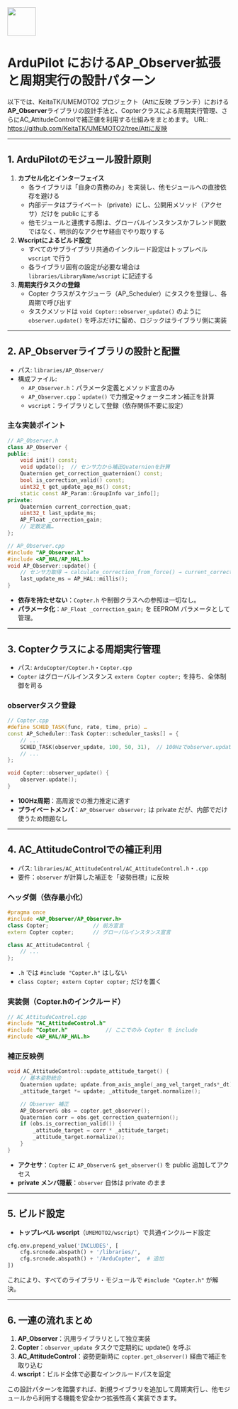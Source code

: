 <img src="https://r2cdn.perplexity.ai/pplx-full-logo-primary-dark%402x.png" style="height:64px;margin-right:32px"/>

# ArduPilot におけるAP_Observer拡張と周期実行の設計パターン

以下では、KeitaTK/UMEMOTO2 プロジェクト（Attに反映 ブランチ）における**AP_Observer**ライブラリの設計手法と、Copterクラスによる周期実行管理、さらにAC_AttitudeControlで補正値を利用する仕組みをまとめます。
URL: https://github.com/KeitaTK/UMEMOTO2/tree/Attに反映

***

## 1. ArduPilotのモジュール設計原則

1. **カプセル化とインターフェイス**
    - 各ライブラリは「自身の責務のみ」を実装し、他モジュールへの直接依存を避ける
    - 内部データはプライベート（private）にし、公開用メソッド（アクセサ）だけを public にする
    - 他モジュールと連携する際は、グローバルインスタンスかフレンド関数ではなく、明示的なアクセサ経由でやり取りする
2. **Wscriptによるビルド設定**
    - すべてのサブライブラリ共通のインクルード設定はトップレベル `wscript` で行う
    - 各ライブラリ固有の設定が必要な場合は `libraries/LibraryName/wscript` に記述する
3. **周期実行タスクの登録**
    - Copter クラスがスケジューラ（AP_Scheduler）にタスクを登録し、各周期で呼び出す
    - タスクメソッドは `void Copter::observer_update()` のように `observer.update()` を呼ぶだけに留め、ロジックはライブラリ側に実装

***

## 2. AP_Observerライブラリの設計と配置

- パス: `libraries/AP_Observer/`
- 構成ファイル:
    - `AP_Observer.h`：パラメータ定義とメソッド宣言のみ
    - `AP_Observer.cpp`：`update()` で力推定→クォータニオン補正を計算
    - `wscript`：ライブラリとして登録（依存関係不要に設定）


### 主な実装ポイント

```cpp
// AP_Observer.h
class AP_Observer {
public:
    void init() const;
    void update();  // センサ力から補正Quaternionを計算
    Quaternion get_correction_quaternion() const;
    bool is_correction_valid() const;
    uint32_t get_update_age_ms() const;
    static const AP_Param::GroupInfo var_info[];
private:
    Quaternion current_correction_quat;
    uint32_t last_update_ms;
    AP_Float _correction_gain;
    // 定数定義…
};
```

```cpp
// AP_Observer.cpp
#include "AP_Observer.h"
#include <AP_HAL/AP_HAL.h>
void AP_Observer::update() {
    // センサ力取得 → calculate_correction_from_force() → current_correction_quat 更新
    last_update_ms = AP_HAL::millis();
}
```

- **依存を持たせない**：`Copter.h` や制御クラスへの参照は一切なし。
- **パラメータ化**：`AP_Float _correction_gain;` を EEPROM パラメータとして管理。

***

## 3. Copterクラスによる周期実行管理

- パス: `ArduCopter/Copter.h`・`Copter.cpp`
- `Copter` はグローバルインスタンス `extern Copter copter;` を持ち、全体制御を司る


### observerタスク登録

```cpp
// Copter.cpp
#define SCHED_TASK(func, rate, time, prio) …
const AP_Scheduler::Task Copter::scheduler_tasks[] = {
    // ...
    SCHED_TASK(observer_update, 100, 50, 31),  // 100Hzでobserver.update()を呼ぶ
    // ...
};

void Copter::observer_update() {
    observer.update();
}
```

- **100Hz周期**：高周波での推力推定に適す
- **プライベートメンバ**：`AP_Observer observer;` は private だが、内部でだけ使うため問題なし

***

## 4. AC_AttitudeControlでの補正利用

- パス: `libraries/AC_AttitudeControl/AC_AttitudeControl.h`・`.cpp`
- 要件：`observer` が計算した補正を「姿勢目標」に反映


### ヘッダ側（依存最小化）

```cpp
#pragma once
#include <AP_Observer/AP_Observer.h>
class Copter;              // 前方宣言
extern Copter copter;      // グローバルインスタンス宣言

class AC_AttitudeControl {
    // ...
};
```

- `.h` では `#include "Copter.h"` はしない
- `class Copter; extern Copter copter;` だけを置く


### 実装側（Copter.hのインクルード）

```cpp
// AC_AttitudeControl.cpp
#include "AC_AttitudeControl.h"
#include "Copter.h"            // ここでのみ Copter を include
#include <AP_HAL/AP_HAL.h>
```


### 補正反映例

```cpp
void AC_AttitudeControl::update_attitude_target() {
    // 基本姿勢統合
    Quaternion update; update.from_axis_angle(_ang_vel_target_rads*_dt);
    _attitude_target *= update; _attitude_target.normalize();

    // Observer 補正
    AP_Observer& obs = copter.get_observer();
    Quaternion corr = obs.get_correction_quaternion();
    if (obs.is_correction_valid()) {
        _attitude_target = corr * _attitude_target;
        _attitude_target.normalize();
    }
}
```

- **アクセサ**：`Copter` に `AP_Observer& get_observer()` を public 追加してアクセス
- **private メンバ隠蔽**：`observer` 自体は private のまま

***

## 5. ビルド設定

- **トップレベル wscript**（`UMEMOTO2/wscript`）で共通インクルード設定

```python
cfg.env.prepend_value('INCLUDES', [
    cfg.srcnode.abspath() + '/libraries/',
    cfg.srcnode.abspath() + '/ArduCopter',  # 追加
])
```

これにより、すべてのライブラリ・モジュールで `#include "Copter.h"` が解決。

***

## 6. 一連の流れまとめ

1. **AP_Observer**：汎用ライブラリとして独立実装
2. **Copter**：`observer_update` タスクで定期的に update() を呼ぶ
3. **AC_AttitudeControl**：姿勢更新時に `copter.get_observer()` 経由で補正を取り込む
4. **wscript**：ビルド全体で必要なインクルードパスを設定

この設計パターンを踏襲すれば、新規ライブラリを追加して周期実行し、他モジュールから利用する機能を安全かつ拡張性高く実装できます。

